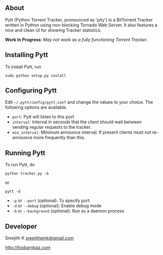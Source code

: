## About

Pytt (Python Torrent Tracker, pronounced as 'pity') is a BitTorrent Tracker written in Python using non-blocking Tornado Web Server. It also features a nice and clean UI for showing Tracker statistics.

__Work In Progress__: _May not work as a fully functioning Torrent Tracker_.

## Installing Pytt

To install Pytt, run

	sudo python setup.py install

## Configuring Pytt

Edit `~/.pytt/config/pytt.conf` and change the values to your choice. The following options are available.

- `port`: Pytt will listen to this port
- `interval`: Interval in seconds that the client should wait between sending regular requests to the tracker.
- `min_interval`: Minimum announce interval. If present clients must not re-announce more frequently than this.

## Running Pytt

To run Pytt, do

	python tracker.py -b

or

	pytt -d

- `-p` or `--port` (optional): To specify port
- `-d` or `--debug` (optional): Enable debug mode
- `-b` or `--background` (optional): Run as a daemon process

## Developer

Sreejith K <sreejithemk@gmail.com>

http://foobarnbaz.com